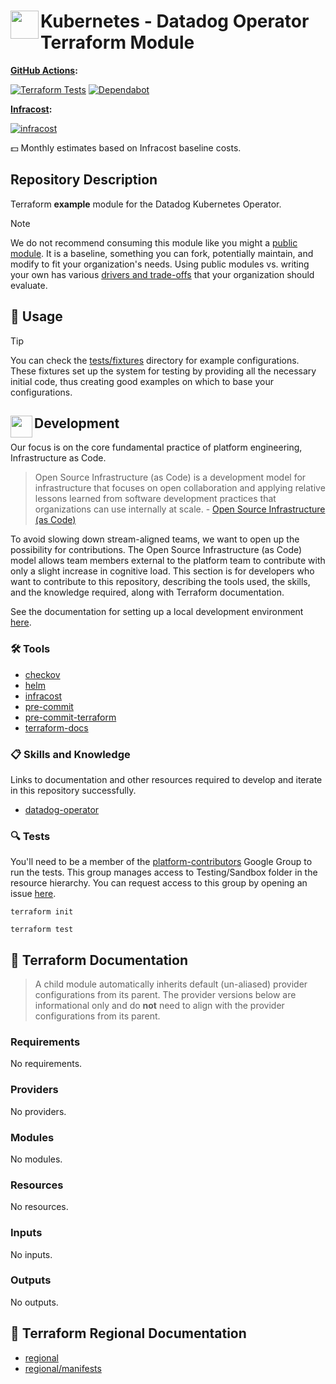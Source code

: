 # <img align="left" width="45" height="45" src="https://github.com/user-attachments/assets/eb7f0847-4807-4a4a-a36a-86740477c660"> Kubernetes - Datadog Operator Terraform Module

**[GitHub Actions](https://github.com/osinfra-io/terraform-kubernetes-datadog-operator/actions):**

[![Terraform Tests](https://github.com/osinfra-io/terraform-kubernetes-datadog-operator/actions/workflows/test.yml/badge.svg)](https://github.com/osinfra-io/terraform-kubernetes-datadog-operator/actions/workflows/test.yml) [![Dependabot](https://github.com/osinfra-io/terraform-kubernetes-datadog-operator/actions/workflows/dependabot.yml/badge.svg)](https://github.com/osinfra-io/terraform-kubernetes-datadog-operator/actions/workflows/dependabot.yml)

**[Infracost](https://www.infracost.io):**

[![infracost](https://img.shields.io/endpoint?url=https://dashboard.api.infracost.io/shields/json/cbeecfe3-576f-4553-984c-e451a575ee47/repos/c800a043-c5ac-437b-9ca7-5c76dc338309/branch/ab8e9b56-728f-4aed-a3c0-0f87462c2f14)](https://dashboard.infracost.io/org/osinfra-io/repos/c800a043-c5ac-437b-9ca7-5c76dc338309?tab=settings)

💵 Monthly estimates based on Infracost baseline costs.

## Repository Description

Terraform **example** module for the Datadog Kubernetes Operator.

> [!NOTE]
> We do not recommend consuming this module like you might a [public module](https://registry.terraform.io/browse/modules). It is a baseline, something you can fork, potentially maintain, and modify to fit your organization's needs. Using public modules vs. writing your own has various [drivers and trade-offs](https://docs.osinfra.io/fundamentals/architecture-decision-records/adr-0003) that your organization should evaluate.

## 🔩 Usage

> [!TIP]
> You can check the [tests/fixtures](tests/fixtures) directory for example configurations. These fixtures set up the system for testing by providing all the necessary initial code, thus creating good examples on which to base your configurations.

## <img align="left" width="35" height="35" src="https://github.com/osinfra-io/github-organization-management/assets/1610100/39d6ae3b-ccc2-42db-92f1-276a5bc54e65"> Development

Our focus is on the core fundamental practice of platform engineering, Infrastructure as Code.

>Open Source Infrastructure (as Code) is a development model for infrastructure that focuses on open collaboration and applying relative lessons learned from software development practices that organizations can use internally at scale. - [Open Source Infrastructure (as Code)](https://www.osinfra.io)

To avoid slowing down stream-aligned teams, we want to open up the possibility for contributions. The Open Source Infrastructure (as Code) model allows team members external to the platform team to contribute with only a slight increase in cognitive load. This section is for developers who want to contribute to this repository, describing the tools used, the skills, and the knowledge required, along with Terraform documentation.

See the documentation for setting up a local development environment [here](https://docs.osinfra.io/fundamentals/development-setup).

### 🛠️ Tools

- [checkov](https://github.com/bridgecrewio/checkov)
- [helm](https://github.com/helm/helm)
- [infracost](https://github.com/infracost/infracost)
- [pre-commit](https://github.com/pre-commit/pre-commit)
- [pre-commit-terraform](https://github.com/antonbabenko/pre-commit-terraform)
- [terraform-docs](https://github.com/terraform-docs/terraform-docs)

### 📋 Skills and Knowledge

Links to documentation and other resources required to develop and iterate in this repository successfully.

- [datadog-operator](https://docs.datadoghq.com/containers/datadog_operator)

### 🔍 Tests

You'll need to be a member of the [platform-contributors](https://groups.google.com/a/osinfra.io/g/platform-contributors) Google Group to run the tests. This group manages access to Testing/Sandbox folder in the resource hierarchy. You can request access to this group by opening an issue [here](https://github.com/osinfra-io/google-cloud-hierarchy/issues/new?assignees=&labels=enhancement&projects=&template=add-update-identity-group.yml&title=Add+or+update+identity+group).

```none
terraform init
```

```none
terraform test
```

## 📓 Terraform Documentation

> A child module automatically inherits default (un-aliased) provider configurations from its parent. The provider versions below are informational only and do **not** need to align with the provider configurations from its parent.

<!-- BEGINNING OF PRE-COMMIT-TERRAFORM DOCS HOOK -->
### Requirements

No requirements.

### Providers

No providers.

### Modules

No modules.

### Resources

No resources.

### Inputs

No inputs.

### Outputs

No outputs.
<!-- END OF PRE-COMMIT-TERRAFORM DOCS HOOK -->

## 📓 Terraform Regional Documentation

- [regional](regional/README.md)
- [regional/manifests](regional/manifests/README.md)
